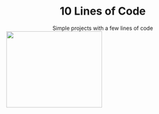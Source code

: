 <div align="center">
  <h1>10 Lines of Code</h1>
  Simple projects with a few lines of code
</div>

<div align="left">
  <img src="https://media.giphy.com/media/13xxoHrXk4Rrdm/giphy.gif" width="250" height="200"/>
</div>
